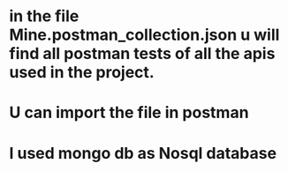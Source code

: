# in the file Mine.postman_collection.json u will find all postman tests of all the apis used in the project.
# U can import the file in postman
# I used mongo db as Nosql database

